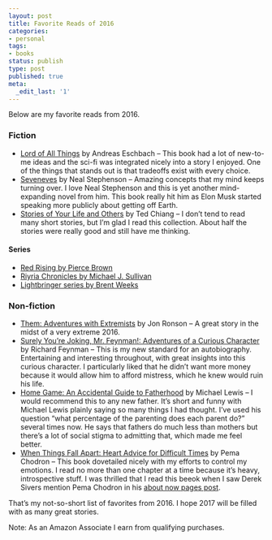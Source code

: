 ```yaml
---
layout: post
title: Favorite Reads of 2016
categories:
- personal
tags:
- books
status: publish
type: post
published: true
meta:
  _edit_last: '1'
---
```


<p>Below are my favorite reads from 2016.</p>

<h3>Fiction</h3>

<ul>
<li><a href="https://amzn.to/1RX9aIm">Lord of All Things</a> by Andreas Eschbach – This book had a lot of new-to-me ideas and the sci-fi was integrated nicely into a story I enjoyed. One of the things that stands out is that tradeoffs exist with every choice.</li>
<li><a href="https://amzn.to/2ixJgRY">Seveneves</a> by Neal Stephenson – Amazing concepts that my mind keeps turning over. I love Neal Stephenson and this is yet another mind-expanding novel from him. This book really hit him as Elon Musk started speaking more publicly about getting off Earth.</li>
<li><a href="https://amzn.to/2in6xFW">Stories of Your Life and Others</a> by Ted Chiang – I don’t tend to read many short stories, but I’m glad I read this collection. About half the stories were really good and still have me thinking.</li>
</ul>


<h4>Series</h4>

<ul>
<li><a href="https://amzn.to/1YefYmk">Red Rising by Pierce Brown</a></li>
<li><a href="https://amzn.to/1UHiSBW">Riyria Chronicles by Michael J. Sullivan</a></li>
<li><a href="https://amzn.to/2iWcyur">Lightbringer series by Brent Weeks</a></li>
</ul>


<h3>Non-fiction</h3>

<ul>
<li><a href="https://amzn.to/294eAPo">Them: Adventures with Extremists</a> by Jon Ronson – A great story in the midst of a very extreme 2016.</li>
<li><a href="https://amzn.to/2hHFvrV">Surely You’re Joking, Mr. Feynman!: Adventures of a Curious Character</a> by Richard Feynman – This is my new standard for an autobiography. Entertaining and interesting throughout, with great insights into this curious character. I particularly liked that he didn’t want more money because it would allow him to afford mistress, which he knew would ruin his life.</li>
<li><a href="https://amzn.to/2iUcmre">Home Game: An Accidental Guide to Fatherhood</a> by Michael Lewis – I would recommend this to any new father. It’s short and funny with Michael Lewis plainly saying so many things I had thought. I’ve used his question “what percentage of the parenting does each parent do?” several times now. He says that fathers do much less than mothers but there’s a lot of social stigma to admitting that, which made me feel better.</li>
<li><a href="https://amzn.to/2in8Et5">When Things Fall Apart: Heart Advice for Difficult Times</a> by Pema Chodron – This book dovetailed nicely with my efforts to control my emotions. I read no more than one chapter at a time because it’s heavy, introspective stuff. I was thrilled that I read this beeok when I saw Derek Sivers mention Pema Chodron in his <a href="https://nownownow.com/about">about now pages post</a>.</li>
</ul>

<p>That’s my not-so-short list of favorites from 2016. I hope 2017 will be filled with as many great stories.</p>

Note: As an Amazon Associate I earn from qualifying purchases.
